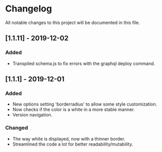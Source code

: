 # Changelog

All notable changes to this project will be documented in this file.

## [1.1.11] - 2019-12-02

### Added

- Transpiled schema.js to fix errors with the graphql deploy command.

## [1.1.1] - 2019-12-01

### Added

- New options setting 'borderradius' to allow some style customization.
- Now checks if the color is a white in a more stable manner.
- Version navigation.

### Changed

- The way white is displayed, now with a thinner border.
- Streamlined the code a lot for better readability/mutability.

[unreleased]: https://github.com/olivierlacan/keep-a-changelog/compare/v1.1.0...HEAD
[1.0.0]: https://github.com/kimpaow/sanity-color-list/compare/v1.0.15...v1.1.0
